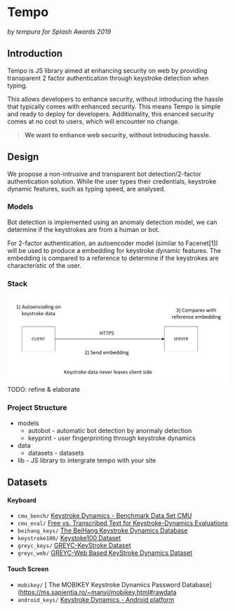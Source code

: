 # Tempo
_by tempura for Splash Awards 2019_

## Introduction 
Tempo is JS library aimed at enhancing security on web by providing transparent
2 factor authentication through keystroke detection when typing.

This allows developers to enhance security, without introducing the hassle that 
typically comes with enhanced security. This means Tempo is simple and ready to
deploy for developers. Additionality, this enanced security comes at no cost to
users, which will encounter no change.

> **We want to enhance web security, without introducing hassle.**

## Design
We propose a non-intrusive and transparent bot detection/2-factor
authentication  solution. While the user types their credentials, keystroke
dynamic features, such as typing speed, are analysed.


### Models
Bot detection is implemented using an anomaly detection model, we can determine if the
keystrokes are from a human or bot. 

For 2-factor authentication, an autoencoder
model (similar to Facenet[1]) will be used to produce a embedding for keystroke
dynamic features. The embedding is compared to a reference to determine if the
keystrokes are characteristic of the user.

### Stack
![Tempo Stack](./assets/stack.png)
TODO: refine & elaborate

### Project Structure
- models
    - autobot - automatic bot detection by anormaly detection
    - keyprint - user fingerprinting through keystroke dynamics
- data
    - datasets - datasets
- lib - JS library to intergrate tempo with your site

## Datasets
#### Keyboard
- `cmu_bench/` [Keystroke Dynamics - Benchmark Data Set CMU](https://www.cs.cmu.edu/~keystroke/)
- `cmu_eval/` [Free vs. Transcribed Text for Keystroke-Dynamics Evaluations](http://www.cs.cmu.edu/~keystroke/laser-2012/)
- `beihang_keys/` [The BeiHang Keystroke Dynamics Database](http://mpl.buaa.edu.cn/detail1.htm)
- `keystroke100/` [Keystoke100 Dataset](http://personal.ie.cuhk.edu.hk/~ccloy/downloads_keystroke100.html)
- `greyc_keys/` [GREYC-KeyStroke Dataset](https://web.archive.org/web/20181017094316/http://www.epaymentbiometrics.ensicaen.fr/greyc-keystroke-dataset)
- `greyc_web/` [GREYC-Web Based KeyStroke Dynamics Dataset](http://www.labri.fr/perso/rgiot/ressources/GREYC-WebDataset.html)

#### Touch Screen
- `mobikey/` [ The MOBIKEY Keystroke Dynamics Password Database](https://ms.sapientia.ro/~manyi/mobikey.html#rawdata
- `android_keys/` [Keystroke Dynamics - Android platform](https://ms.sapientia.ro/~manyi/keystroke.html)
